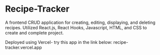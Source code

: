 # Recipe-Tracker
A frontend CRUD application for creating, editing, displaying, and deleting recipes.
Utilized React.js, React Hooks, Javascript, HTML, and CSS to create and complete project.

Deployed using Vercel- try this app in the link below:
recipe-tracker.vercel.app

